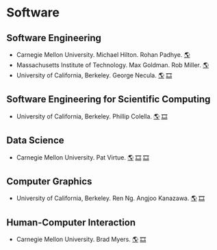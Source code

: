 # Software

## Software Engineering
- Carnegie Mellon University. Michael Hilton. Rohan Padhye.
[:earth_americas:](https://cmu-313.github.io/)
- Massachusetts Institute of Technology. Max Goldman. Rob Miller.
[:earth_americas:](http://web.mit.edu/6.031/www/sp22/)
- University of California, Berkeley. George Necula.
[:earth_americas:](https://sites.google.com/site/ucbcs169fa15/lectures)
[:film_strip:](https://www.youtube.com/user/gcnecula/videos)

## Software Engineering for Scientific Computing
- University of California, Berkeley. Phillip Colella.
[:earth_americas:](https://inst.eecs.berkeley.edu/~cs294-73/fa19/)
[:film_strip:](https://archive.org/details/ucberkeley-webcast-PL-XXv-cvA_iB8Arh4Szxk275Cu4uRxVt4)

## Data Science
- Carnegie Mellon University. Pat Virtue.
[:earth_americas:](http://www.datasciencecourse.org/)
[:film_strip:](https://scs.hosted.panopto.com/Panopto/Pages/Sessions/List.aspx#folderID=%22618ea253-ca45-4b14-9f1d-aab501543bd2%22)
[:film_strip:](https://scs.hosted.panopto.com/Panopto/Pages/Sessions/List.aspx#folderID=%22912b80a3-625d-405d-8905-a8620133666b%22)

## Computer Graphics
- University of California, Berkeley. Ren Ng. Angjoo Kanazawa.
[:earth_americas:](https://cs184.eecs.berkeley.edu/sp21)
[:film_strip:](https://archive.org/details/ucberkeley-webcast-PL-XXv-cvA_iBifi0GQVF1R9M_QBWw3xgG)

## Human-Computer Interaction
- Carnegie Mellon University. Brad Myers.
[:earth_americas:](http://www.cs.cmu.edu/~bam/uicourse/05863fall18/)
[:film_strip:](https://scs.hosted.panopto.com/Panopto/Pages/Sessions/List.aspx#folderID=%2252a75ce9-84c7-4c75-8e16-a93b0120d253%22)